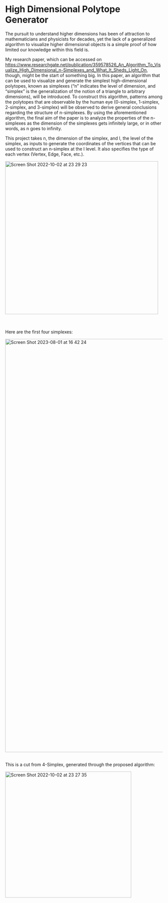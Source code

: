 # High Dimensional Polytope Generator

The pursuit to understand higher dimensions has been of attraction to mathematicians and physicists for decades, yet the lack of a generalized algorithm to visualize higher dimensional objects is a simple proof of how limited our knowledge within this field is. 

My research paper, which can be accessed on https://www.researchgate.net/publication/359578526_An_Algorithm_To_Visualize_High_Dimensional_n-Simplexes_and_What_It_Sheds_Light_On, though, might be the start of something big. In this paper, an algorithm that can be used to visualize and generate the simplest high-dimensional polytopes, known as simplexes (“n” indicates the level of dimension, and “simplex” is the generalization of the notion of a triangle to arbitrary dimensions), will be introduced. To construct this algorithm, patterns among the polytopes that are observable by the human eye (0-simplex, 1-simplex, 2-simplex, and 3-simplex) will be observed to derive general conclusions regarding the structure of n-simplexes. By using the aforementioned algorithm, the final aim of the paper is to analyze the properties of the n-simplexes as the dimension of the simplexes gets infinitely large, or in other words, as n goes to infinity.

This project takes n, the dimension of the simplex, and l, the level of the simplex, as inputs to generate the coordinates of the vertices that can be used to construct an n-simplex at the l level. It also specifies the type of each vertex (Vertex, Edge, Face, etc.).

<img width="489" alt="Screen Shot 2022-10-02 at 23 29 23" src="https://user-images.githubusercontent.com/96665962/193496598-5326242b-94d0-49d1-86fa-74127c2fec74.png">

<br />
<br />
<br />

Here are the first four simplexes:

<img width="1321" alt="Screen Shot 2023-08-01 at 16 42 24" src="https://github.com/BerkeAltiparmak/high-dimensional-polytope-generator/assets/96665962/4efc5abe-9aae-4e21-a3d2-3e10c2d36f99">

<br />
<br />

This is a cut from 4-Simplex, generated through the proposed algorithm:

<img width="403" alt="Screen Shot 2022-10-02 at 23 27 35" src="https://user-images.githubusercontent.com/96665962/193496608-b16c7bbb-16c2-45d6-b244-6ee7f708ec03.png">
